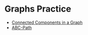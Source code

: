 # Graphs Practice

- [Connected Components in a Graph](https://www.hackerearth.com/problem/algorithm/connected-components-in-a-graph/)
- [ABC-Path](https://www.spoj.com/problems/ABCPATH/)
